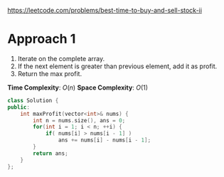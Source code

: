 https://leetcode.com/problems/best-time-to-buy-and-sell-stock-ii

# Approach 1

1. Iterate on the complete array.
2. If the next element is greater than previous element, add it as profit.
3. Return the max profit.

**Time Complexity**: $O(n)$
**Space Complexity**: $O(1)$

```cpp
class Solution {
public:
    int maxProfit(vector<int>& nums) {
        int n = nums.size(), ans = 0;
        for(int i = 1; i < n; ++i) {
            if( nums[i] > nums[i - 1] )
                ans += nums[i] - nums[i - 1];
        }
        return ans;
    }
};
```